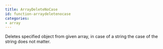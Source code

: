 ```yaml
---
title: ArrayDeleteNoCase
id: function-arraydeletenocase
categories:
- array
---
```


Deletes specified object from given array, in case of a string the case of the string does not matter.

